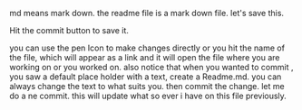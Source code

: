 md means mark down. the readme file is a mark down file. let's save this.

Hit the commit button to save it.


you can use the pen Icon to make changes directly or you hit the name of the file, which will appear as a link and it will open the file where 
you are working on or you worked on.
also notice that when you wanted to commit , you saw a default place holder with a text, create a Readme.md.  you can always change the text to what suits you. then commit the change.
let me do a ne commit. this will update what so ever i have on this file previously.

